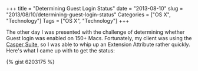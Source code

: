 +++
title = "Determining Guest Login Status"
date = "2013-08-10"
slug = "2013/08/10/determining-guest-login-status"
Categories = ["OS X", "Technology"]
Tags = ["OS X", "Technology"]
+++

The other day I was presented with the challenge of determining whether Guest login was enabled on 150+ Macs. Fortunately, my client was using the [Casper Suite][1], so I was able to whip up an Extension Attribute rather quickly. Here's what I came up with to get the status:

{% gist 6203175 %}

[1]: http://www.jamfsoftware.com/software/casper-suite
